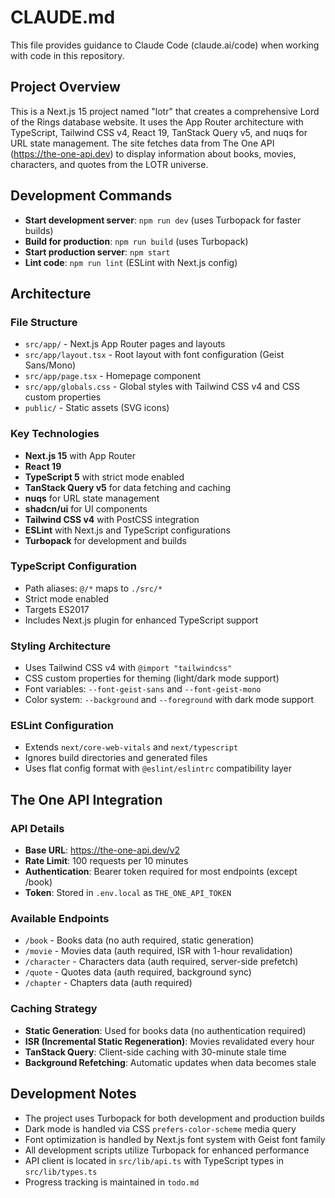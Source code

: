 # CLAUDE.md

This file provides guidance to Claude Code (claude.ai/code) when working with code in this repository.

## Project Overview

This is a Next.js 15 project named "lotr" that creates a comprehensive Lord of the Rings database website. It uses the App Router architecture with TypeScript, Tailwind CSS v4, React 19, TanStack Query v5, and nuqs for URL state management. The site fetches data from The One API (https://the-one-api.dev) to display information about books, movies, characters, and quotes from the LOTR universe.

## Development Commands

- **Start development server**: `npm run dev` (uses Turbopack for faster builds)
- **Build for production**: `npm run build` (uses Turbopack)
- **Start production server**: `npm start`
- **Lint code**: `npm run lint` (ESLint with Next.js config)

## Architecture

### File Structure
- `src/app/` - Next.js App Router pages and layouts
- `src/app/layout.tsx` - Root layout with font configuration (Geist Sans/Mono)
- `src/app/page.tsx` - Homepage component
- `src/app/globals.css` - Global styles with Tailwind CSS v4 and CSS custom properties
- `public/` - Static assets (SVG icons)

### Key Technologies
- **Next.js 15** with App Router
- **React 19** 
- **TypeScript 5** with strict mode enabled
- **TanStack Query v5** for data fetching and caching
- **nuqs** for URL state management
- **shadcn/ui** for UI components
- **Tailwind CSS v4** with PostCSS integration
- **ESLint** with Next.js and TypeScript configurations
- **Turbopack** for development and builds

### TypeScript Configuration
- Path aliases: `@/*` maps to `./src/*`
- Strict mode enabled
- Targets ES2017
- Includes Next.js plugin for enhanced TypeScript support

### Styling Architecture
- Uses Tailwind CSS v4 with `@import "tailwindcss"`
- CSS custom properties for theming (light/dark mode support)
- Font variables: `--font-geist-sans` and `--font-geist-mono`
- Color system: `--background` and `--foreground` with dark mode support

### ESLint Configuration
- Extends `next/core-web-vitals` and `next/typescript`
- Ignores build directories and generated files
- Uses flat config format with `@eslint/eslintrc` compatibility layer

## The One API Integration

### API Details
- **Base URL**: https://the-one-api.dev/v2
- **Rate Limit**: 100 requests per 10 minutes
- **Authentication**: Bearer token required for most endpoints (except /book)
- **Token**: Stored in `.env.local` as `THE_ONE_API_TOKEN`

### Available Endpoints
- `/book` - Books data (no auth required, static generation)
- `/movie` - Movies data (auth required, ISR with 1-hour revalidation)
- `/character` - Characters data (auth required, server-side prefetch)
- `/quote` - Quotes data (auth required, background sync)
- `/chapter` - Chapters data (auth required)

### Caching Strategy
- **Static Generation**: Used for books data (no authentication required)
- **ISR (Incremental Static Regeneration)**: Movies revalidated every hour
- **TanStack Query**: Client-side caching with 30-minute stale time
- **Background Refetching**: Automatic updates when data becomes stale

## Development Notes

- The project uses Turbopack for both development and production builds
- Dark mode is handled via CSS `prefers-color-scheme` media query
- Font optimization is handled by Next.js font system with Geist font family
- All development scripts utilize Turbopack for enhanced performance
- API client is located in `src/lib/api.ts` with TypeScript types in `src/lib/types.ts`
- Progress tracking is maintained in `todo.md`